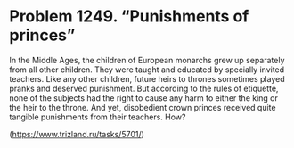 # Problem 1249. “Punishments of princes”

In the Middle Ages, the children of European monarchs grew up separately from all other children. They were taught and educated by specially invited teachers. Like any other children, future heirs to thrones sometimes played pranks and deserved punishment. But according to the rules of etiquette, none of the subjects had the right to cause any harm to either the king or the heir to the throne. And yet, disobedient crown princes received quite tangible punishments from their teachers. How?

(https://www.trizland.ru/tasks/5701/)